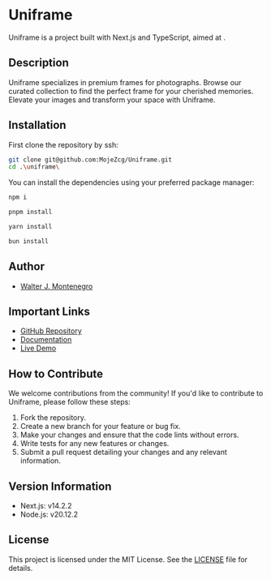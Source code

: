 # Uniframe

Uniframe is a project built with Next.js and TypeScript, aimed at .

## Description

Uniframe specializes in premium frames for photographs. Browse our curated collection to find the perfect frame for your cherished memories. Elevate your images and transform your space with Uniframe.

## Installation

First clone the repository by ssh:

```bash
git clone git@github.com:MojeZcg/Uniframe.git
cd .\uniframe\
```

You can install the dependencies using your preferred package manager:

```bash
npm i

pnpm install

yarn install

bun install
```

## Author

- [Walter J. Montenegro](https://github.com/MojeZcg)

## Important Links

- [GitHub Repository](https://github.com/MojeZcg/uniframe)
- [Documentation](https://yourwebsite.com/docs)
- [Live Demo](https://yourwebsite.com/demo)

## How to Contribute

We welcome contributions from the community! If you'd like to contribute to Uniframe, please follow these steps:

1. Fork the repository.
2. Create a new branch for your feature or bug fix.
3. Make your changes and ensure that the code lints without errors.
4. Write tests for any new features or changes.
5. Submit a pull request detailing your changes and any relevant information.

## Version Information

- Next.js: v14.2.2
- Node.js: v20.12.2

## License

This project is licensed under the MIT License. See the [LICENSE](https://github.com/MojeZcg/uniframe/blob/main/LICENSE) file for details.
